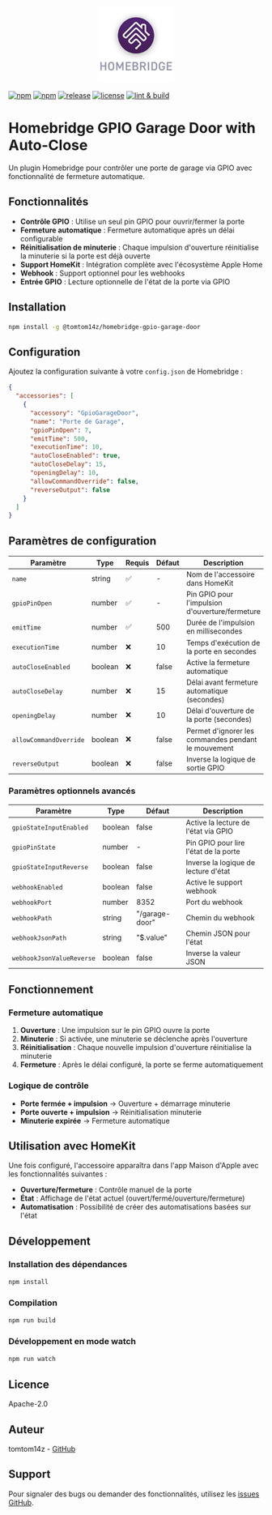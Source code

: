 <p align="center">

<img src="https://github.com/homebridge/branding/raw/master/logos/homebridge-wordmark-logo-vertical.png" width="150">

</p>

[![npm](https://badgen.net/npm/v/@silviokennecke/homebridge-gpio-garage-door/latest?icon=npm&label)](https://www.npmjs.com/package/@silviokennecke/homebridge-gpio-garage-door)
[![npm](https://badgen.net/npm/dt/@silviokennecke/homebridge-gpio-garage-door?label=downloads)](https://www.npmjs.com/package/@silviokennecke/homebridge-gpio-garage-door)
[![release](https://badgen.net/github/release/silviokennecke/homebridge-gpio-garage-door)](https://github.com/silviokennecke/homebridge-gpio-garage-door/releases)
[![license](https://badgen.net/github/license/silviokennecke/homebridge-gpio-garage-door)](https://github.com/silviokennecke/homebridge-gpio-garage-door/blob/main/LICENSE)
[![lint & build](https://github.com/silviokennecke/homebridge-gpio-garage-door/actions/workflows/build.yml/badge.svg)](https://github.com/silviokennecke/homebridge-gpio-garage-door/actions/workflows/build.yml)

# Homebridge GPIO Garage Door with Auto-Close

Un plugin Homebridge pour contrôler une porte de garage via GPIO avec fonctionnalité de fermeture automatique.

## Fonctionnalités

- **Contrôle GPIO** : Utilise un seul pin GPIO pour ouvrir/fermer la porte
- **Fermeture automatique** : Fermeture automatique après un délai configurable
- **Réinitialisation de minuterie** : Chaque impulsion d'ouverture réinitialise la minuterie si la porte est déjà ouverte
- **Support HomeKit** : Intégration complète avec l'écosystème Apple Home
- **Webhook** : Support optionnel pour les webhooks
- **Entrée GPIO** : Lecture optionnelle de l'état de la porte via GPIO

## Installation

```bash
npm install -g @tomtom14z/homebridge-gpio-garage-door
```

## Configuration

Ajoutez la configuration suivante à votre `config.json` de Homebridge :

```json
{
  "accessories": [
    {
      "accessory": "GpioGarageDoor",
      "name": "Porte de Garage",
      "gpioPinOpen": 7,
      "emitTime": 500,
      "executionTime": 10,
      "autoCloseEnabled": true,
      "autoCloseDelay": 15,
      "openingDelay": 10,
      "allowCommandOverride": false,
      "reverseOutput": false
    }
  ]
}
```

## Paramètres de configuration

| Paramètre | Type | Requis | Défaut | Description |
|-----------|------|--------|--------|-------------|
| `name` | string | ✅ | - | Nom de l'accessoire dans HomeKit |
| `gpioPinOpen` | number | ✅ | - | Pin GPIO pour l'impulsion d'ouverture/fermeture |
| `emitTime` | number | ✅ | 500 | Durée de l'impulsion en millisecondes |
| `executionTime` | number | ❌ | 10 | Temps d'exécution de la porte en secondes |
| `autoCloseEnabled` | boolean | ❌ | false | Active la fermeture automatique |
| `autoCloseDelay` | number | ❌ | 15 | Délai avant fermeture automatique (secondes) |
| `openingDelay` | number | ❌ | 10 | Délai d'ouverture de la porte (secondes) |
| `allowCommandOverride` | boolean | ❌ | false | Permet d'ignorer les commandes pendant le mouvement |
| `reverseOutput` | boolean | ❌ | false | Inverse la logique de sortie GPIO |

### Paramètres optionnels avancés

| Paramètre | Type | Défaut | Description |
|-----------|------|--------|-------------|
| `gpioStateInputEnabled` | boolean | false | Active la lecture de l'état via GPIO |
| `gpioPinState` | number | - | Pin GPIO pour lire l'état de la porte |
| `gpioStateInputReverse` | boolean | false | Inverse la logique de lecture d'état |
| `webhookEnabled` | boolean | false | Active le support webhook |
| `webhookPort` | number | 8352 | Port du webhook |
| `webhookPath` | string | "/garage-door" | Chemin du webhook |
| `webhookJsonPath` | string | "$.value" | Chemin JSON pour l'état |
| `webhookJsonValueReverse` | boolean | false | Inverse la valeur JSON |

## Fonctionnement

### Fermeture automatique

1. **Ouverture** : Une impulsion sur le pin GPIO ouvre la porte
2. **Minuterie** : Si activée, une minuterie se déclenche après l'ouverture
3. **Réinitialisation** : Chaque nouvelle impulsion d'ouverture réinitialise la minuterie
4. **Fermeture** : Après le délai configuré, la porte se ferme automatiquement

### Logique de contrôle

- **Porte fermée + impulsion** → Ouverture + démarrage minuterie
- **Porte ouverte + impulsion** → Réinitialisation minuterie
- **Minuterie expirée** → Fermeture automatique

## Utilisation avec HomeKit

Une fois configuré, l'accessoire apparaîtra dans l'app Maison d'Apple avec les fonctionnalités suivantes :

- **Ouverture/fermeture** : Contrôle manuel de la porte
- **État** : Affichage de l'état actuel (ouvert/fermé/ouverture/fermeture)
- **Automatisation** : Possibilité de créer des automatisations basées sur l'état

## Développement

### Installation des dépendances

```bash
npm install
```

### Compilation

```bash
npm run build
```

### Développement en mode watch

```bash
npm run watch
```

## Licence

Apache-2.0

## Auteur

tomtom14z - [GitHub](https://github.com/tomtom14z)

## Support

Pour signaler des bugs ou demander des fonctionnalités, utilisez les [issues GitHub](https://github.com/tomtom14z/homebridge-gpio-garage-door/issues).
